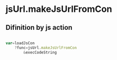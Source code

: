 # jsUrl.makeJsUrlFromCon

## Difinition by js action

```js.js

var=loadJsCon
	?func=jsUrl.makeJsUrlFromCon
		&execCodeString
```


